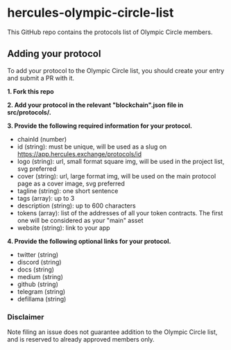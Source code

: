 # hercules-olympic-circle-list

This GitHub repo contains the protocols list of Olympic Circle members.

## Adding your protocol

To add your protocol to the Olympic Circle list, you should create your entry and submit a PR with it.

**1. Fork this repo**

**2. Add your protocol in the relevant "blockchain".json file in src/protocols/.**

**3. Provide the following required information for your protocol.**

- chainId (number)
- id (string): must be unique, will be used as a slug on https://app.hercules.exchange/protocols/id
- logo (string): url, small format square img, will be used in the project list, svg preferred
- cover (string): url, large format img, will be used on the main protocol page as a cover image, svg preferred
- tagline (string): one short sentence
- tags (array): up to 3
- description (string): up to 600 characters
- tokens (array): list of the addresses of all your token contracts. The first one will be considered as your "main" asset
- website (string): link to your app

**4. Provide the following optional links for your protocol.**

- twitter (string)
- discord (string)
- docs (string)
- medium (string)
- github (string)
- telegram (string)
- defillama (string)

### Disclaimer

Note filing an issue does not guarantee addition to the Olympic Circle list,
and is reserved to already approved members only.
